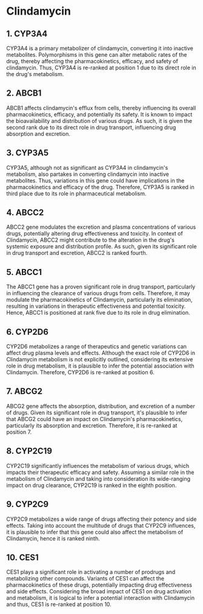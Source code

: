 # Clindamycin

## 1. CYP3A4
CYP3A4 is a primary metabolizer of clindamycin, converting it into inactive metabolites. Polymorphisms in this gene can alter metabolic rates of the drug, thereby affecting the pharmacokinetics, efficacy, and safety of clindamycin. Thus, CYP3A4 is re-ranked at position 1 due to its direct role in the drug's metabolism.

## 2. ABCB1
ABCB1 affects clindamycin's efflux from cells, thereby influencing its overall pharmacokinetics, efficacy, and potentially its safety. It is known to impact the bioavailability and distribution of various drugs. As such, it is given the second rank due to its direct role in drug transport, influencing drug absorption and excretion.

## 3. CYP3A5
CYP3A5, although not as significant as CYP3A4 in clindamycin's metabolism, also partakes in converting clindamycin into inactive metabolites. Thus, variations in this gene could have implications in the pharmacokinetics and efficacy of the drug. Therefore, CYP3A5 is ranked in third place due to its role in pharmaceutical metabolism.

## 4. ABCC2
ABCC2 gene modulates the excretion and plasma concentrations of various drugs, potentially altering drug effectiveness and toxicity. In context of Clindamycin, ABCC2 might contribute to the alteration in the drug's systemic exposure and distribution profile. As such, given its significant role in drug transport and excretion, ABCC2 is ranked fourth.

## 5. ABCC1
The ABCC1 gene has a proven significant role in drug transport, particularly in influencing the clearance of various drugs from cells. Therefore, it may modulate the pharmacokinetics of Clindamycin, particularly its elimination, resulting in variations in therapeutic effectiveness and potential toxicity. Hence, ABCC1 is positioned at rank five due to its role in drug elimination.

## 6. CYP2D6
CYP2D6 metabolizes a range of therapeutics and genetic variations can affect drug plasma levels and effects. Although the exact role of CYP2D6 in Clindamycin metabolism is not explicitly outlined, considering its extensive role in drug metabolism, it is plausible to infer the potential association with Clindamycin. Therefore, CYP2D6 is re-ranked at position 6.

## 7. ABCG2
ABCG2 gene affects the absorption, distribution, and excretion of a number of drugs. Given its significant role in drug transport, it's plausible to infer that ABCG2 could have an impact on Clindamycin's pharmacokinetics, particularly its absorption and excretion. Therefore, it is re-ranked at position 7.

## 8. CYP2C19
CYP2C19 significantly influences the metabolism of various drugs, which impacts their therapeutic efficacy and safety. Assuming a similar role in the metabolism of Clindamycin and taking into consideration its wide-ranging impact on drug clearance, CYP2C19 is ranked in the eighth position.

## 9. CYP2C9
CYP2C9 metabolizes a wide range of drugs affecting their potency and side effects. Taking into account the multitude of drugs that CYP2C9 influences, it is plausible to infer that this gene could also affect the metabolism of Clindamycin, hence it is ranked ninth.

## 10. CES1
CES1 plays a significant role in activating a number of prodrugs and metabolizing other compounds. Variants of CES1 can affect the pharmacokinetics of these drugs, potentially impacting drug effectiveness and side effects. Considering the broad impact of CES1 on drug activation and metabolism, it is logical to infer a potential interaction with Clindamycin and thus, CES1 is re-ranked at position 10.

